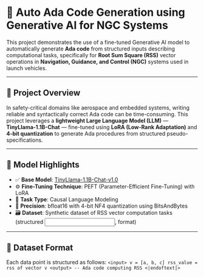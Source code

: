 # 🚀 Auto Ada Code Generation using Generative AI for NGC Systems

This project demonstrates the use of a fine-tuned Generative AI model to automatically generate **Ada code** from structured inputs describing computational tasks, specifically for **Root Sum Square (RSS)** vector operations in **Navigation, Guidance, and Control (NGC)** systems used in launch vehicles.

---

## 📌 Project Overview

In safety-critical domains like aerospace and embedded systems, writing reliable and syntactically correct Ada code can be time-consuming. This project leverages a **lightweight Large Language Model (LLM)** — **TinyLlama-1.1B-Chat** — fine-tuned using **LoRA (Low-Rank Adaptation)** and **4-bit quantization** to generate Ada procedures from structured pseudo-specifications.

---

## 🧠 Model Highlights

- ✅ **Base Model**: [TinyLlama-1.1B-Chat-v1.0](https://huggingface.co/TinyLlama/TinyLlama-1.1B-Chat-v1.0)
- ⚙️ **Fine-Tuning Technique**: PEFT (Parameter-Efficient Fine-Tuning) with LoRA
- 🧮 **Task Type**: Causal Language Modeling
- 🧠 **Precision**: bfloat16 with 4-bit NF4 quantization using BitsAndBytes
- 🗃️ **Dataset**: Synthetic dataset of RSS vector computation tasks (structured <input>, <output> format)

---

## 📂 Dataset Format

Each data point is structured as follows:
```<input> v = [a, b, c] rss_value = rss of vector v <output> -- Ada code computing RSS <|endoftext|> ```
